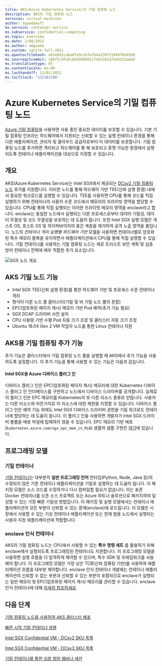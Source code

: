 ```yaml
---
title: AKS(Azure Kubernetes Service)의 기밀 컴퓨팅 노드
description: AKS의 기밀 컴퓨팅 노드
services: virtual-machines
author: agowdamsft
ms.service: container-service
ms.subservice: confidential-computing
ms.topic: overview
ms.date: 2/08/2021
ms.author: amgowda
ms.custom: ignite-fall-2021
ms.openlocfilehash: e63e8d2caba6fe9ca5fa7b4a239f2194976dd569
ms.sourcegitcommit: 106f5c9fa5c6d3498dd1cfe63181a7ed4125ae6d
ms.translationtype: HT
ms.contentlocale: ko-KR
ms.lasthandoff: 11/02/2021
ms.locfileid: "131101786"
---
```

# <a name="confidential-computing-nodes-on-azure-kubernetes-service"></a>Azure Kubernetes Service의 기밀 컴퓨팅 노드

[Azure 기밀 컴퓨팅](overview.md)을 사용하면 사용 중인 중요한 데이터를 보호할 수 있습니다. 기본 기밀 컴퓨팅 인프라는 하드웨어에서 지원되는 신뢰할 수 있는 실행 컨테이너 환경을 통해 다른 애플리케이션, 관리자 및 클라우드 공급자로부터 이 데이터를 보호합니다. 기밀 컴퓨팅 노드를 추가하면 격리되고 하드웨어를 통 해 보호되고 증명 가능한 환경에서 실행되도록 컨테이너 애플리케이션을 대상으로 지정할 수 있습니다.

## <a name="overview"></a>개요

AKS(Azure Kubernetes Service)는 Intel SGX에서 제공되는 [DCsv2 기밀 컴퓨팅 노드](confidential-computing-enclaves.md) 추가를 지원합니다. 이러한 노드를 통해 하드웨어 기반 TEE(신뢰 실행 환경) 내에서 중요한 워크로드를 실행할 수 있습니다. TEE를 사용하면 CPU를 통해 코드를 직접 실행하기 위해 컨테이너의 사용자 수준 코드에서 메모리의 프라이빗 영역을 할당할 수 있습니다. CPU를 통해 직접 실행되는 이러한 프라이빗 메모리 영역을 enclave라고 합니다. enclave는 동일한 노드에서 실행되는 다른 프로세스로부터 데이터 기밀성, 데이터 무결성 및 코드 무결성을 보호하는 데 도움이 됩니다. 또한 Intel SGX 실행 모델은 게스트 OS, 호스트 OS 및 하이퍼바이저의 중간 계층을 제거하여 공격 노출 영역을 줄입니다. 노드의 *컨테이너 격리 실행별 하드웨어 기반* 모델을 사용하면 컨테이너별로 암호화된 특수 메모리 블록을 유지하면서 애플리케이션에서 CPU를 통해 직접 실행할 수 있습니다. 기밀 컨테이너를 사용하는 기밀 컴퓨팅 노드는 제로 트러스트 보안 계획 및 심층 방어 컨테이너 전략에 매우 적합한 추가 요소입니다.

![SGX 노드 개요](./media/confidential-nodes-aks-overview/sgxaksnode.jpg)

## <a name="aks-confidential-nodes-features"></a>AKS 기밀 노드 기능

- Intel SGX TEE(신뢰 실행 환경)를 통한 하드웨어 기반 및 프로세스 수준 컨테이너 격리 
- 형식이 다른 노드 풀 클러스터(기밀 및 비 기밀 노드 풀의 혼합)
- EPC(암호화된 페이지 캐시) 메모리 기반 Pod 예약(추가 기능 필요)
- SGX DCAP 드라이버 사전 설치
- CPU 사용량 기반 수평 Pod 자동 크기 조정 및 클러스터 자동 크기 조정
- Ubuntu 18.04 Gen 2 VM 작업자 노드를 통한 Linux 컨테이너 지원

## <a name="confidential-computing-add-on-for-aks"></a>AKS용 기밀 컴퓨팅 추가 기능
추가 기능은 클러스터에서 기밀 컴퓨팅 노드 풀을 실행할 때 AKS에서 추가 기능을 사용하도록 설정합니다. 이 추가 기능을 통해 사용할 수 있는 기능은 다음과 같습니다.

#### <a name="azure-device-plugin-for-intel-sgx"></a>Intel SGX용 Azure 디바이스 플러그 인 <a id="sgx-plugin"></a>

디바이스 플러그 인은 EPC(암호화된 페이지 캐시) 메모리에 대한 Kubernetes 디바이스 플러그 인 인터페이스를 구현하고 노드에서 디바이스 드라이버를 공개합니다. 실제로 이 플러그 인은 EPC 메모리를 Kubernetes의 또 다른 리소스 종류로 만듭니다. 사용자는 다른 리소스와 마찬가지로 이 리소스에 대한 제한을 지정할 수 있습니다. 디바이스 플러그 인은 예약 기능 외에도 Intel SGX 디바이스 드라이버 권한을 기밀 워크로드 컨테이너에 할당하는 데 도움이 됩니다. 이 플러그 인을 사용하면 개발자가 Intel SGX 드라이버 볼륨을 배포 파일에 탑재하지 않을 수 있습니다. EPC 메모리 기반 배포(`kubernetes.azure.com/sgx_epc_mem_in_MiB`) 샘플의 샘플 구현은 [여기](https://github.com/Azure-Samples/confidential-computing/blob/main/containersamples/helloworld/helm/templates/helloworld.yaml)에 있습니다.


## <a name="programming-models"></a>프로그래밍 모델

### <a name="confidential-containers"></a>기밀 컨테이너

[기밀 컨테이너](confidential-containers.md)는 대부분의 **일반 프로그래밍 언어** 런타임(Python, Node, Java 등)의 수정되지 않은 기존 컨테이너 애플리케이션을 기밀로 실행하는 데 도움이 됩니다. 이 패키징 모델은 소스 코드를 수정하거나 다시 컴파일할 필요가 없습니다. 이는 표준 Docker 컨테이너를 오픈 소스 프로젝트 또는 Azure 파트너 솔루션으로 패키지하여 달성할 수 있는 가장 빠른 기밀성 방법입니다. 이 패키징 및 실행 모델에서는 컨테이너 애플리케이션의 모든 부분이 신뢰할 수 있는 경계(enclave)에 로드됩니다. 이 모델은 시장에서 사용할 수 있는 기성 컨테이너 애플리케이션 또는 현재 범용 노드에서 실행되는 사용자 지정 애플리케이션에 적합합니다.

### <a name="enclave-aware-containers"></a>enclave 인식 컨테이너
AKS의 기밀 컴퓨팅 노드는 CPU에서 사용할 수 있는 **특수 명령 세트** 를 활용하기 위해 enclave에서 실행되도록 프로그래밍된 컨테이너도 지원합니다. 이 프로그래밍 모델을 사용하면 실행 흐름을 더 엄격하게 제어할 수 있으며, 특수 SDK 및 프레임워크를 사용해야 합니다. 이 프로그래밍 모델은 가장 낮은 TCB(신뢰 컴퓨팅 기반)를 사용하여 애플리케이션 흐름을 대부분 제어합니다. enclave 인식 컨테이너 개발에는 컨테이너 애플리케이션의 신뢰할 수 없는 부분과 신뢰할 수 있는 부분이 포함되므로 enclave가 실행되는 일반 메모리 및 EPC(암호화된 페이지 캐시) 메모리를 관리할 수 있습니다. enclave 인식 컨테이너에 대해 [자세히 참조하세요](enclave-aware-containers.md).

## <a name="next-steps"></a>다음 단계

[기밀 컴퓨팅 노드를 사용하여 AKS 클러스터 배포](./confidential-enclave-nodes-aks-get-started.md)

[빠른 시작 기밀 컨테이너 샘플](https://github.com/Azure-Samples/confidential-container-samples)

[Intel SGX Confidential VM - DCsv2 SKU 목록](../virtual-machines/dcv2-series.md)

[Intel SGX Confidential VM - DCsv3 SKU 목록](../virtual-machines/dcv3-series.md)

[기밀 컨테이너를 통한 심층 방어 웨비나 세션](https://www.youtube.com/watch?reload=9&v=FYZxtHI_Or0&feature=youtu.be)

<!-- LINKS - external -->
[Azure Attestation]: ../attestation/index.yml


<!-- LINKS - internal -->
[DC Virtual Machine]: /confidential-computing/virtual-machine-solutions-sgx.md
